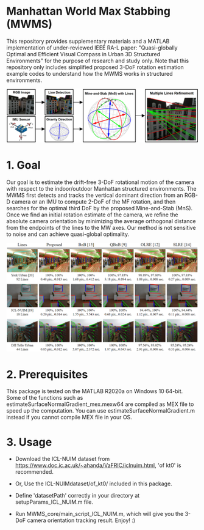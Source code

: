# Manhattan World Max Stabbing (MWMS)
This repository provides supplementary materials and a MATLAB implementation of under-reviewed IEEE RA-L paper: "Quasi-globally Optimal and Efficient Visual Compass in Urban 3D Structured Environments" for the purpose of research and study only.
Note that this repository only includes simplified proposed 3-DoF rotation estimation example codes to understand how the MWMS works in structured environments.

![MWMS](https://github.com/PyojinKim/MWMS/blob/master/overview.png)


# 1. Goal
Our goal is to estimate the drift-free 3-DoF rotational motion of the camera with respect to the indoor/outdoor Manhattan structured environments.
The MWMS first detects and tracks the vertical dominant direction from an RGB-D camera or an IMU to compute 2-DoF of the MF rotation, and then searches for the optimal third DoF by the proposed Mine-and-Stab (MnS).
Once we find an initial rotation estimate of the camera, we refine the absolute camera orientation by minimizing the average orthogonal distance from the endpoints of the lines to the MW axes.
Our method is not sensitive to noise and can achieve quasi-global optimality.

![MWMS](https://github.com/PyojinKim/MWMS/blob/master/result.png)


# 2. Prerequisites
This package is tested on the MATLAB R2020a on Windows 10 64-bit.
Some of the functions such as estimateSurfaceNormalGradient_mex.mexw64 are compiled as MEX file to speed up the computation.
You can use estimateSurfaceNormalGradient.m instead if you cannot compile MEX file in your OS.


# 3. Usage
* Download the ICL-NUIM dataset from https://www.doc.ic.ac.uk/~ahanda/VaFRIC/iclnuim.html, 'of kt0' is recommended.

* Or, Use the ICL-NUIMdataset/of_kt0/ included in this package.

* Define 'datasetPath' correctly in your directory at setupParams_ICL_NUIM.m file.

* Run MWMS_core/main_script_ICL_NUIM.m, which will give you the 3-DoF camera orientation tracking result. Enjoy! :)


